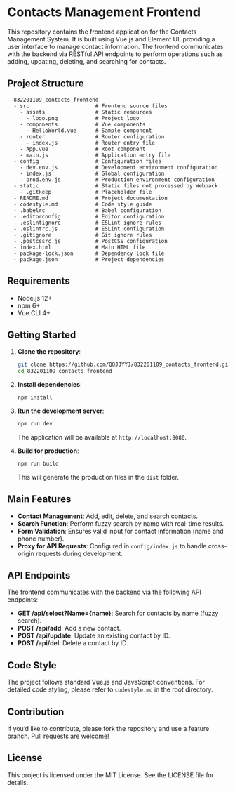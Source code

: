 
# Contacts Management Frontend

This repository contains the frontend application for the Contacts Management System. It is built using Vue.js and Element UI, providing a user interface to manage contact information. The frontend communicates with the backend via RESTful API endpoints to perform operations such as adding, updating, deleting, and searching for contacts.

## Project Structure

```
- 832201109_contacts_frontend
  - src                     # Frontend source files
    - assets                # Static resources
      - logo.png            # Project logo
    - components            # Vue components
      - HelloWorld.vue      # Sample component
    - router                # Router configuration
      - index.js            # Router entry file
    - App.vue               # Root component
    - main.js               # Application entry file
  - config                  # Configuration files
    - dev.env.js            # Development environment configuration
    - index.js              # Global configuration
    - prod.env.js           # Production environment configuration
  - static                  # Static files not processed by Webpack
    - .gitkeep              # Placeholder file
  - README.md               # Project documentation
  - codestyle.md            # Code style guide
  - .babelrc                # Babel configuration
  - .editorconfig           # Editor configuration
  - .eslintignore           # ESLint ignore rules
  - .eslintrc.js            # ESLint configuration
  - .gitignore              # Git ignore rules
  - .postcssrc.js           # PostCSS configuration
  - index.html              # Main HTML file
  - package-lock.json       # Dependency lock file
  - package.json            # Project dependencies
```

## Requirements

- Node.js 12+
- npm 6+
- Vue CLI 4+

## Getting Started

1. **Clone the repository**:
   ```bash
   git clone https://github.com/QQJJYYJ/832201109_contacts_frontend.git
   cd 832201109_contacts_frontend
   ```

2. **Install dependencies**:
   ```bash
   npm install
   ```

3. **Run the development server**:
   ```bash
   npm run dev
   ```
   The application will be available at `http://localhost:8080`.

4. **Build for production**:
   ```bash
   npm run build
   ```
   This will generate the production files in the `dist` folder.

## Main Features

- **Contact Management**: Add, edit, delete, and search contacts.
- **Search Function**: Perform fuzzy search by name with real-time results.
- **Form Validation**: Ensures valid input for contact information (name and phone number).
- **Proxy for API Requests**: Configured in `config/index.js` to handle cross-origin requests during development.

## API Endpoints

The frontend communicates with the backend via the following API endpoints:
- **GET /api/select?Name={name}**: Search for contacts by name (fuzzy search).
- **POST /api/add**: Add a new contact.
- **POST /api/update**: Update an existing contact by ID.
- **POST /api/del**: Delete a contact by ID.

## Code Style

The project follows standard Vue.js and JavaScript conventions. For detailed code styling, please refer to `codestyle.md` in the root directory.

## Contribution

If you’d like to contribute, please fork the repository and use a feature branch. Pull requests are welcome!

## License

This project is licensed under the MIT License. See the LICENSE file for details.

